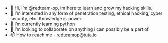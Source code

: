 - 👋 Hi, I’m @redteam-op, im here to learn and grow my hacking skills.
- 👀 I’m interested in any form of penetration testing, ethical hacking, cyber security, etc. Knowledge is power.
- 🌱 I’m currently learning python
- 💞️ I’m looking to collaborate on anything i can possibly be a part of.
- 📫 How to reach me - redteamop@tuta.io 

<!---
readteamop/readteamop is a ✨ special ✨ repository because its `README.md` (this file) appears on your GitHub profile.
You can click the Preview link to take a look at your changes.
--->
